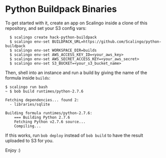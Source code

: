 # Python Buildpack Binaries

To get started with it, create an app on Scalingo inside a clone of this repository, and set your S3 config vars:

```
  $ scalingo create hack-python-buildpack
  $ scalingo env-set BUILDPACK_URL=https://github.com/Scalingo/python-buildpack
  $ scalingo env-set WORKSPACE_DIR=builds
  $ scalingo env-set AWS_ACCESS_KEY_ID=<your_aws_key>
  $ scalingo env-set AWS_SECRET_ACCESS_KEY=<your_aws_secret>
  $ scalingo env-set S3_BUCKET=<your_s3_bucket_name>
```

Then, shell into an instance and run a build by giving the name of the formula inside `builds`:

    $ scalingo run bash
    ~ $ bob build runtimes/python-2.7.6

    Fetching dependencies... found 2:
      - libraries/sqlite

    Building formula runtimes/python-2.7.6:
        === Building Python 2.7.6
        Fetching Python v2.7.6 source...
        Compiling...

If this works, run `bob deploy` instead of `bob build` to have the result uploaded to S3 for you.

Enjoy :)
